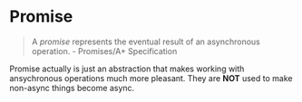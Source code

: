 # Promise

> A *promise* represents the eventual result of an asynchronous operation. - Promises/A+ Specification

Promise actually is just an abstraction that makes working with ansychronous operations much more pleasant. They are **NOT** used to make non-async things become async.
